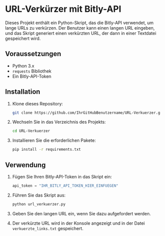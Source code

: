 # URL-Verkürzer mit Bitly-API

Dieses Projekt enthält ein Python-Skript, das die Bitly-API verwendet, um lange URLs zu verkürzen. Der Benutzer kann einen langen URL eingeben, und das Skript generiert einen verkürzten URL, der dann in einer Textdatei gespeichert wird.

## Voraussetzungen

- Python 3.x
- `requests` Bibliothek
- Ein Bitly-API-Token

## Installation

1. Klone dieses Repository:

    ```bash
    git clone https://github.com/IhrGitHubBenutzername/URL-Verkuerzer.git
    ```

2. Wechseln Sie in das Verzeichnis des Projekts:

    ```bash
    cd URL-Verkuerzer
    ```

3. Installieren Sie die erforderlichen Pakete:

    ```bash
    pip install -r requirements.txt
    ```

## Verwendung

1. Fügen Sie Ihren Bitly-API-Token in das Skript ein:

    ```python
    api_token = "IHR_BITLY_API_TOKEN_HIER_EINFUEGEN"
    ```

2. Führen Sie das Skript aus:

    ```bash
    python url_verkuerzer.py
    ```

3. Geben Sie den langen URL ein, wenn Sie dazu aufgefordert werden.

4. Der verkürzte URL wird in der Konsole angezeigt und in der Datei `verkuerzte_links.txt` gespeichert.


